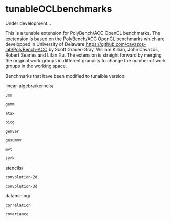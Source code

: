# tunableOCLbenchmarks

Under development...


This is a tunable extension for PolyBench/ACC OpenCL benchmarks. The exetension is based on the PolyBench/ACC OpenCL benchmarks which are developped in University of Delaware https://github.com/cavazos-lab/PolyBench-ACC by Scott Grauer-Gray, William Killian, John Cavazos, Robert Searles and Lifan Xu. The extension is straight forward by merging the original work groups in different granulity to change the number of work groups in the working space.

Benchmarks that have been modified to tunalble version:

linear-algebra/kernels/

	3mm

	gemm

	atax
	
	bicg

	gemver

	gesummv

	mvt

	syrk

stencils/

	convolution-2d

	convolution-3d

datamining/

	correlation	

	covariance
